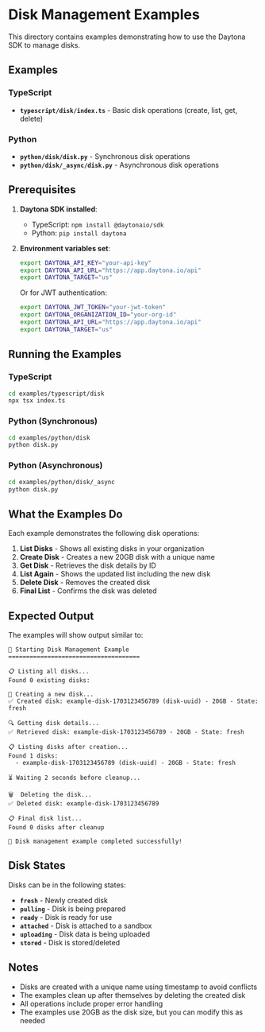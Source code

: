 # Disk Management Examples

This directory contains examples demonstrating how to use the Daytona SDK to manage disks.

## Examples

### TypeScript

- **`typescript/disk/index.ts`** - Basic disk operations (create, list, get, delete)

### Python

- **`python/disk/disk.py`** - Synchronous disk operations
- **`python/disk/_async/disk.py`** - Asynchronous disk operations

## Prerequisites

1. **Daytona SDK installed**:
   - TypeScript: `npm install @daytonaio/sdk`
   - Python: `pip install daytona`

2. **Environment variables set**:

   ```bash
   export DAYTONA_API_KEY="your-api-key"
   export DAYTONA_API_URL="https://app.daytona.io/api"
   export DAYTONA_TARGET="us"
   ```

   Or for JWT authentication:

   ```bash
   export DAYTONA_JWT_TOKEN="your-jwt-token"
   export DAYTONA_ORGANIZATION_ID="your-org-id"
   export DAYTONA_API_URL="https://app.daytona.io/api"
   export DAYTONA_TARGET="us"
   ```

## Running the Examples

### TypeScript

```bash
cd examples/typescript/disk
npx tsx index.ts
```

### Python (Synchronous)

```bash
cd examples/python/disk
python disk.py
```

### Python (Asynchronous)

```bash
cd examples/python/disk/_async
python disk.py
```

## What the Examples Do

Each example demonstrates the following disk operations:

1. **List Disks** - Shows all existing disks in your organization
2. **Create Disk** - Creates a new 20GB disk with a unique name
3. **Get Disk** - Retrieves the disk details by ID
4. **List Again** - Shows the updated list including the new disk
5. **Delete Disk** - Removes the created disk
6. **Final List** - Confirms the disk was deleted

## Expected Output

The examples will show output similar to:

```
🚀 Starting Disk Management Example
=====================================

📋 Listing all disks...
Found 0 existing disks:

💾 Creating a new disk...
✅ Created disk: example-disk-1703123456789 (disk-uuid) - 20GB - State: fresh

🔍 Getting disk details...
✅ Retrieved disk: example-disk-1703123456789 - 20GB - State: fresh

📋 Listing disks after creation...
Found 1 disks:
  - example-disk-1703123456789 (disk-uuid) - 20GB - State: fresh

⏳ Waiting 2 seconds before cleanup...

🗑️  Deleting the disk...
✅ Deleted disk: example-disk-1703123456789

📋 Final disk list...
Found 0 disks after cleanup

🎉 Disk management example completed successfully!
```

## Disk States

Disks can be in the following states:

- **`fresh`** - Newly created disk
- **`pulling`** - Disk is being prepared
- **`ready`** - Disk is ready for use
- **`attached`** - Disk is attached to a sandbox
- **`uploading`** - Disk data is being uploaded
- **`stored`** - Disk is stored/deleted

## Notes

- Disks are created with a unique name using timestamp to avoid conflicts
- The examples clean up after themselves by deleting the created disk
- All operations include proper error handling
- The examples use 20GB as the disk size, but you can modify this as needed
